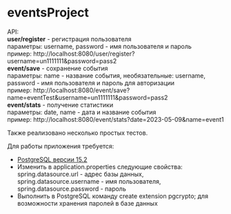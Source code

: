 # eventsProject

API:<br>
<b>user/register</b> - регистрация пользователя<br>
параметры: username, password - имя пользователя и пароль<br>
пример: http://localhost:8080/user/register?username=un1111111&password=pass2 <br>
<b>event/save</b> - сохранение события <br>
параметры: name - название события, необязательные: username, password - имя пользователя и пароль для авторизации <br>
пример: http://localhost:8080/event/save?name=eventTest&username=un1111111&password=pass2 <br>
<b>event/stats</b> - получение статистики <br>
параметры: date, name - дата и название события <br>
пример: http://localhost:8080/event/stats?date=2023-05-09&name=event1 <br>
<p>Также реализовано несколько простых тестов. </p>
Для работы приложения требуется: 
<ul>
<li> <a href="https://www.postgresql.org">PostgreSQL версии 15.2 </a> </li>
<li>Изменить в application.properties следующие свойства: spring.datasource.url - адрес базы данных, spring.datasource.username - имя пользователя, spring.datasource.password - пароль</li>
<li>Выполнить в PostgreSQL команду create extension pgcrypto; для возможности хранения паролей в базе данных</li>
</ul>

